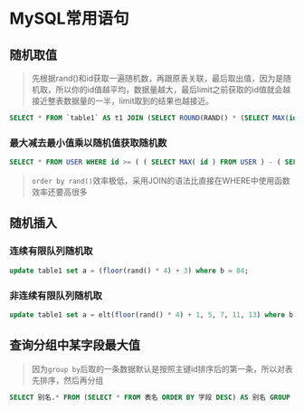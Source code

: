# MySQL常用语句

## 随机取值
> 先根据rand()和id获取一遍随机数，再跟原表关联，最后取出值，因为是随机取，所以你的id值越平均，数据量越大，最后limit之前获取的id值就会越接近整表数据量的一半，limit取到的结果也越接近。

```sql
SELECT * FROM `table1` AS t1 JOIN (SELECT ROUND(RAND() * (SELECT MAX(id) FROM `table1`)) AS id) AS t2 WHERE t1.id >= t2.id ORDER BY t1.id ASC LIMIT 1
```
### 最大减去最小值乘以随机值获取随机数
```sql
SELECT * FROM USER WHERE id >= ( ( SELECT MAX( id ) FROM USER ) - ( SELECT MIN( id ) FROM USER ) ) * RAND( ) + ( SELECT MIN( id ) FROM USER ) LIMIT 1
```
> `order by rand()`效率极低，采用JOIN的语法比直接在WHERE中使用函数效率还要高很多

## 随机插入
### 连续有限队列随机取
```sql
update table1 set a = (floor(rand() * 4) + 3) where b = 84;
```
### 非连续有限队列随机取
```sql
update table1 set a = elt(floor(rand() * 4) + 1, 5, 7, 11, 13) where b = 84;
```

## 查询分组中某字段最大值
> 因为`group by`后取的一条数据默认是按照主键id排序后的第一条，所以对表先排序，然后再分组

```sql
SELECT 别名.* FROM (SELECT * FROM 表名 ORDER BY 字段 DESC) AS 别名 GROUP BY 别名.字段;
```